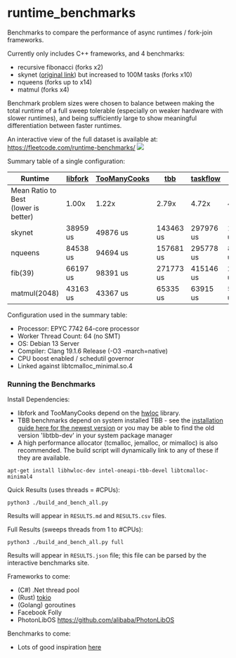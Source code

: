 # runtime_benchmarks
Benchmarks to compare the performance of async runtimes / fork-join frameworks.

Currently only includes C++ frameworks, and 4 benchmarks:
- recursive fibonacci (forks x2)
- skynet ([original link](https://github.com/atemerev/skynet)) but increased to 100M tasks (forks x10)
- nqueens (forks up to x14)
- matmul (forks x4)

Benchmark problem sizes were chosen to balance between making the total runtime of a full sweep tolerable (especially on weaker hardware with slower runtimes), and being sufficiently large to show meaningful differentiation between faster runtimes.

An interactive view of the full dataset is available at: https://fleetcode.com/runtime-benchmarks/
[<img src="https://fleetcode.com/runtime-benchmarks/splash.png">](https://fleetcode.com/runtime-benchmarks/)

Summary table of a single configuration:

| Runtime | [libfork](https://github.com/ConorWilliams/libfork) | [TooManyCooks](https://github.com/tzcnt/TooManyCooks) | [tbb](https://www.intel.com/content/www/us/en/developer/tools/oneapi/onetbb.html) | [taskflow](https://github.com/taskflow/taskflow) | [coros](https://github.com/mtmucha/coros) | [concurrencpp](https://github.com/David-Haim/concurrencpp) |
| --- | --- | --- | --- | --- | --- | --- |
| Mean Ratio to Best<br>(lower is better) | 1.00x | 1.22x | 2.79x | 4.72x | 4.89x | 172.59x |
| skynet | 38959 us | 49876 us | 143463 us | 297976 us | 169046 us | 12022416 us |
| nqueens | 84538 us | 94694 us | 157681 us | 295778 us | 856788 us | 8248584 us |
| fib(39) | 66197 us | 98391 us | 271773 us | 415146 us | 254883 us | 18706393 us |
| matmul(2048) | 43163 us | 43367 us | 65335 us | 63915 us | 53713 us | 69539 us |

Configuration used in the summary table:
- Processor: EPYC 7742 64-core processor
- Worker Thread Count: 64 (no SMT)
- OS: Debian 13 Server
- Compiler: Clang 19.1.6 Release (-O3 -march=native)
- CPU boost enabled / schedutil governor
- Linked against libtcmalloc_minimal.so.4

### Running the Benchmarks
Install Dependencies:
- libfork and TooManyCooks depend on the [hwloc](https://www.open-mpi.org/projects/hwloc/) library.
- TBB benchmarks depend on system installed TBB - see the [installation guide here for the newest version](https://www.intel.com/content/www/us/en/docs/oneapi/installation-guide-linux/2024-2/apt.html) or you may be able to find the old version 'libtbb-dev' in your system package manager
- A high performance allocator (tcmalloc, jemalloc, or mimalloc) is also recommended. The build script will dynamically link to any of these if they are available.

`apt-get install libhwloc-dev intel-oneapi-tbb-devel libtcmalloc-minimal4`

Quick Results (uses threads = #CPUs):

`python3 ./build_and_bench_all.py`

Results will appear in `RESULTS.md` and `RESULTS.csv` files.

Full Results (sweeps threads from 1 to #CPUs):

`python3 ./build_and_bench_all.py full`

Results will appear in `RESULTS.json` file; this file can be parsed by the interactive benchmarks site.

Frameworks to come:
- (C#) .Net thread pool
- (Rust) [tokio](https://github.com/tokio-rs/tokio)
- (Golang) goroutines
- Facebook Folly
- PhotonLibOS https://github.com/alibaba/PhotonLibOS

Benchmarks to come:
- Lots of good inspiration [here](https://github.com/ConorWilliams/libfork/tree/main/bench/source)
